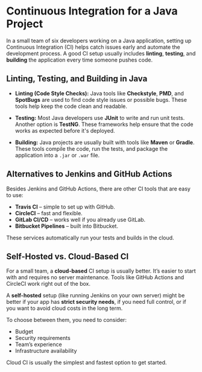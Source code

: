 # Continuous Integration for a Java Project

In a small team of six developers working on a Java application, setting up Continuous Integration (CI) helps catch issues early and automate the development process. A good CI setup usually includes **linting**, **testing**, and **building** the application every time someone pushes code.

## Linting, Testing, and Building in Java

- **Linting (Code Style Checks):** Java tools like **Checkstyle**, **PMD**, and **SpotBugs** are used to find code style issues or possible bugs. These tools help keep the code clean and readable.

- **Testing:** Most Java developers use **JUnit** to write and run unit tests. Another option is **TestNG**. These frameworks help ensure that the code works as expected before it's deployed.

- **Building:** Java projects are usually built with tools like **Maven** or **Gradle**. These tools compile the code, run the tests, and package the application into a `.jar` or `.war` file.

## Alternatives to Jenkins and GitHub Actions

Besides Jenkins and GitHub Actions, there are other CI tools that are easy to use:
- **Travis CI** – simple to set up with GitHub.
- **CircleCI** – fast and flexible.
- **GitLab CI/CD** – works well if you already use GitLab.
- **Bitbucket Pipelines** – built into Bitbucket.

These services automatically run your tests and builds in the cloud.

## Self-Hosted vs. Cloud-Based CI

For a small team, a **cloud-based** CI setup is usually better. It’s easier to start with and requires no server maintenance. Tools like GitHub Actions and CircleCI work right out of the box.

A **self-hosted** setup (like running Jenkins on your own server) might be better if your app has **strict security needs**, if you need full control, or if you want to avoid cloud costs in the long term.

To choose between them, you need to consider:
- Budget
- Security requirements
- Team’s experience
- Infrastructure availability

Cloud CI is usually the simplest and fastest option to get started.